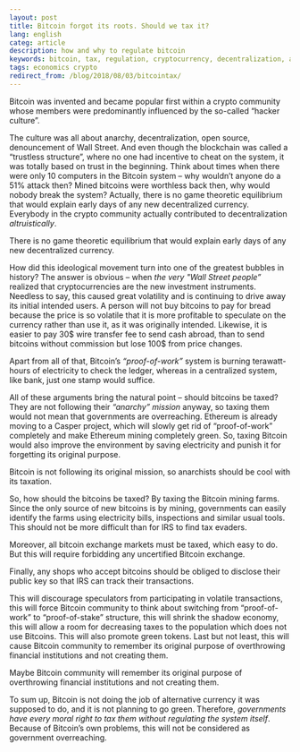 ```yaml
---
layout: post
title: Bitcoin forgot its roots. Should we tax it?
lang: english
categ: article
description: how and why to regulate bitcoin
keywords: bitcoin, tax, regulation, cryptocurrency, decentralization, anarchy
tags: economics crypto
redirect_from: /blog/2018/08/03/bitcointax/
---
```


Bitcoin was invented and became popular first within a crypto community whose members were predominantly influenced by the so-called “hacker culture”.  

The culture was all about anarchy, decentralization, open source, denouncement of Wall Street. And even though the blockchain was called a “trustless structure”, where no one had incentive to cheat on the system, it was totally based on trust in the beginning. Think about times when there were only 10 computers in the Bitcoin system – why wouldn’t anyone do a 51% attack then? Mined bitcoins were worthless back then, why would nobody break the system? Actually, there is no game theoretic equilibrium that would explain early days of any new decentralized currency. Everybody in the crypto community actually contributed to decentralization _altruistically_. 

<div class="highlighted">There is no game theoretic equilibrium that would explain early days of any new decentralized currency.</div>

How did this ideological movement turn into one of the greatest bubbles in history? The answer is obvious – when _the very "Wall Street people”_ realized that cryptocurrencies are the new investment instruments. Needless to say, this caused great volatility and is continuing to drive away its initial intended users. A person will not buy bitcoins to pay for bread because the price is so volatile that it is more profitable to speculate on the currency rather than use it, as it was originally intended. Likewise, it is easier to pay 30$ wire transfer fee to send cash abroad, than to send bitcoins without commission but lose 100$ from price changes.  

Apart from all of that, Bitcoin’s _“proof-of-work”_ system is burning terawatt-hours of electricity to check the ledger, whereas in a centralized system, like bank, just one stamp would suffice.  

All of these arguments bring the natural point – should bitcoins be taxed? They are not following their _“anarchy” mission_ anyway, so taxing them would not mean that governments are overreaching. Ethereum is already moving to a Casper project, which will slowly get rid of “proof-of-work” completely and make Ethereum mining completely green. So, taxing Bitcoin would also improve the environment by saving electricity and punish it for forgetting its original purpose.  

<div class="highlighted">Bitcoin is not following its original mission, so anarchists should be cool with its taxation.</div>

So, how should the bitcoins be taxed? By taxing the Bitcoin mining farms. Since the only source of new bitcoins is by mining, governments can easily identify the farms using electricity bills, inspections and similar usual tools. This should not be more difficult than for IRS to find tax evaders.  

Moreover, all bitcoin exchange markets must be taxed, which easy to do. But this will require forbidding any uncertified Bitcoin exchange.  

Finally, any shops who accept bitcoins should be obliged to disclose their public key so that IRS can track their transactions.  

This will discourage speculators from participating in volatile transactions, this will force Bitcoin community to think about switching from “proof-of-work” to “proof-of-stake” structure, this will shrink the shadow economy, this will allow a room for decreasing taxes to the population which does not use Bitcoins. This will also promote green tokens. Last but not least, this will cause Bitcoin community to remember its original purpose of overthrowing financial institutions and not creating them.

<div class="highlighted">Maybe Bitcoin community will remember its original purpose of overthrowing financial institutions and not creating them.</div> 

To sum up, Bitcoin is not doing the job of alternative currency it was supposed to do, and it is not planning to go green. Therefore, _governments have every moral right to tax them without regulating the system itself_. Because of Bitcoin’s own problems, this will not be considered as government overreaching.
